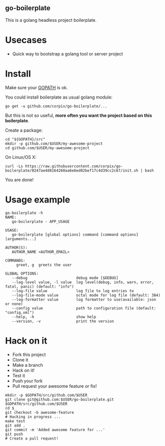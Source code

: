 go-boilerplate
--------------
This is a golang headless project boilerplate.

# Usecases
* Quick way to bootstrap a golang tool or server project

# Install
Make sure your [GOPATH](https://golang.org/doc/code.html#GOPATH) is ok.

You could install boilerplate as usual golang module:
```shell
go get -u github.com/corpix/go-boilerplate/...
```

But this is not so useful, **more often you want the project based on this boilerplate**.

Create a package:

``` shellsession
cd "${GOPATH}/src"
mkdir -p github.com/$USER/my-awesome-project
cd github.com/$USER/my-awesome-project
```

On Linux/OS X:

``` shell
curl -Ls https://raw.githubusercontent.com/corpix/go-boilerplate/0247ae4d8164260aa6e6ed02bef17c4d39cc2c67/init.sh | bash
```

You are done!

# Usage example

``` shell
go-boilerplate -h
NAME:
   go-boilerplate - APP_USAGE

USAGE:
   go-boilerplate [global options] command [command options] [arguments...]

AUTHOR(S):
   AUTHOR_NAME <AUTHOR_EMAIL>

COMMANDS:
     greet, g  greets the user

GLOBAL OPTIONS:
   --debug                      debug mode [$DEBUG]
   --log-level value, -l value  log level(debug, info, warn, error, fatal, panic) (default: "info")
   --log-file value             log file to log entries to
   --log-file-mode value        octal mode for log file (default: 384)
   --log-formatter value        log formatter to use(available: json or none)
   --config value               path to configuration file (default: "config.xml")
   --help, -h                   show help
   --version, -v                print the version
```

# Hack on it

* Fork this project
* Clone it
* Make a branch
* Hack on it!
* Test it
* Push your fork
* Pull request your awesome feature or fix!

``` shellsession
mkdir -p $GOPATH/src/github.com/$USER
git clone git@github.com:$USER/go-boilerplate.git $GOPATH/src/github.com/$USER
cd $_
git checkout -b awesome-feature
# Hacking in progress ...
make test
git add .
git commit -m 'Added awesome feature for ...'
git push
# Create a pull request!
```
